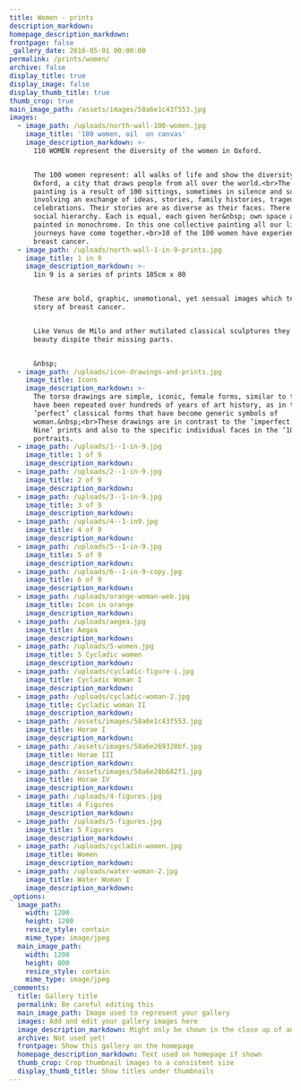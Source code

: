 ```yaml
---
title: Women - prints
description_markdown:
homepage_description_markdown:
frontpage: false
_gallery_date: 2016-05-01 00:00:00
permalink: /prints/women/
archive: false
display_title: true
display_image: false
display_thumb_title: true
thumb_crop: true
main_image_path: /assets/images/58a6e1c43f553.jpg
images:
  - image_path: /uploads/north-wall-100-women.jpg
    image_title: '100 women, oil  on canvas'
    image_description_markdown: >-
      110 WOMEN represent the diversity of the women in Oxford.


      The 100 women represent: all walks of life and show the diversity of
      Oxford, a city that draws people from all over the world.<br>The group
      painting is a result of 100 sittings, sometimes in silence and sometimes
      involving an exchange of ideas, stories, family histories, tragedies and
      celebrations. Their stories are as diverse as their faces. There is no
      social hierarchy. Each is equal, each given her&nbsp; own space and
      painted in monochrome. In this one collective painting all our lifes’
      journeys have come together.<br>10 of the 100 women have experienced
      breast cancer.
  - image_path: /uploads/north-wall-1-in-9-prints.jpg
    image_title: 1 in 9
    image_description_markdown: >-
      1in 9 is a series of prints 105cm x 80


      These are bold, graphic, unemotional, yet sensual images which tell my
      story of breast cancer.


      Like Venus de Milo and other mutilated classical sculptures they have a
      beauty dispite their missing parts.


      &nbsp;
  - image_path: /uploads/icon-drawings-and-prints.jpg
    image_title: Icons
    image_description_markdown: >-
      The torso drawings are simple, iconic, female forms, similar to those that
      have been repeated over hundreds of years of art history, as in the
      ‘perfect’ classical forms that have become generic symbols of
      woman.&nbsp;<br>These drawings are in contrast to the ‘imperfect’ ‘One in
      Nine’ prints and also to the specific individual faces in the ‘100 Women’
      portraits.
  - image_path: /uploads/1--1-in-9.jpg
    image_title: 1 of 9
    image_description_markdown:
  - image_path: /uploads/2--1-in-9.jpg
    image_title: 2 of 9
    image_description_markdown:
  - image_path: /uploads/3--1-in-9.jpg
    image_title: 3 of 9
    image_description_markdown:
  - image_path: /uploads/4--1-in9.jpg
    image_title: 4 of 9
    image_description_markdown:
  - image_path: /uploads/5--1-in-9.jpg
    image_title: 5 of 9
    image_description_markdown:
  - image_path: /uploads/6--1-in-9-copy.jpg
    image_title: 6 of 9
    image_description_markdown:
  - image_path: /uploads/orange-woman-web.jpg
    image_title: Icon in orange
    image_description_markdown:
  - image_path: /uploads/aegea.jpg
    image_title: Aegea
    image_description_markdown:
  - image_path: /uploads/5-women.jpg
    image_title: 5 Cycladic women
    image_description_markdown:
  - image_path: /uploads/cycladic-figure-i.jpg
    image_title: Cycladic Woman I
    image_description_markdown:
  - image_path: /uploads/cycladic-woman-2.jpg
    image_title: Cycladic woman II
    image_description_markdown:
  - image_path: /assets/images/58a6e1c43f553.jpg
    image_title: Horae I
    image_description_markdown:
  - image_path: /assets/images/58a6e269328bf.jpg
    image_title: Horae III
    image_description_markdown:
  - image_path: /assets/images/58a6e28b682f1.jpg
    image_title: Horae IV
    image_description_markdown:
  - image_path: /uploads/4-figures.jpg
    image_title: 4 Figures
    image_description_markdown:
  - image_path: /uploads/5-figures.jpg
    image_title: 5 Figures
    image_description_markdown:
  - image_path: /uploads/cycladin-women.jpg
    image_title: Women
    image_description_markdown:
  - image_path: /uploads/water-woman-2.jpg
    image_title: Water Woman I
    image_description_markdown:
_options:
  image_path:
    width: 1200
    height: 1200
    resize_style: contain
    mime_type: image/jpeg
  main_image_path:
    width: 1200
    height: 800
    resize_style: contain
    mime_type: image/jpeg
_comments:
  title: Gallery title
  permalink: Be careful editing this
  main_image_path: Image used to represent your gallery
  images: Add and edit your gallery images here
  image_description_markdown: Might only be shown in the close up of an image
  archive: Not used yet!
  frontpage: Show this gallery on the homepage
  homepage_description_markdown: Text used on homepage if shown
  thumb_crop: Crop thumbnail images to a consistent size
  display_thumb_title: Show titles under thumbnails
---
```


